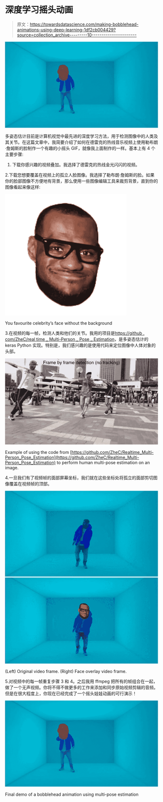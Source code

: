 # 深度学习摇头动画

> 原文：<https://towardsdatascience.com/making-bobblehead-animations-using-deep-learning-1df2cb004429?source=collection_archive---------10----------------------->

![](img/4159768c3413df83a5eb3e231f47da68.png)

多姿态估计目前是计算机视觉中最先进的深度学习方法，用于检测图像中的人类及其关节。在这篇文章中，我简要介绍了如何在德雷克的热线音乐视频上使用勒布朗·詹姆斯的脸制作一个有趣的小摇头 GIF，就像我上面制作的一样。基本上有 4 个主要步骤:

1.  下载你感兴趣的视频叠加。我选择了德雷克的热线金光闪闪的视频。

2.下载您想要覆盖在视频上的孤立人脸图像。我选择了勒布朗·詹姆斯的脸。如果你的脸部图像不方便地有背景，那么使用一些图像编辑工具来裁剪背景，直到你的图像看起来像这样:

![](img/abae397a870a1e331d3e10bc02522bb9.png)

You favourite celebrity’s face without the background

3.在视频的每一帧，检测人类和他们的关节。我用的项目是[https://github . com/ZheC/real time _ Multi-Person _ Pose _ Estimation](https://github.com/ZheC/Realtime_Multi-Person_Pose_Estimation)，是多姿态估计的 keras Python 实现。特别是，我们感兴趣的是使用代码来定位图像中人体对象的头部。

![](img/c7c5aaf9d9dacb81d1f2468124142bca.png)

Example of using the code from [https://github.com/ZheC/Realtime_Multi-Person_Pose_Estimation](https://github.com/ZheC/Realtime_Multi-Person_Pose_Estimation) to perform human multi-pose estimation on an image.

4.一旦我们有了视频帧的面部屏幕坐标，我们就在这些坐标处将孤立的面部剪切图像覆盖在视频帧的顶部。

![](img/6381e00eb7a3c18b7afbe674c26940f2.png)![](img/9696ce761520d50f20adae6024cc2e79.png)

(Left) Original video frame. (Right) Face overlay video frame.

5.对视频中的每一帧重复步骤 3 和 4。之后我用 ffmpeg 把所有的帧组合在一起，做了一个无声视频。你将不得不做更多的工作来添加和同步原始视频剪辑的音频。但是在很大程度上，你现在已经完成了一个摇头娃娃动画的可行演示！

![](img/4159768c3413df83a5eb3e231f47da68.png)

Final demo of a bobblehead animation using multi-pose estimation